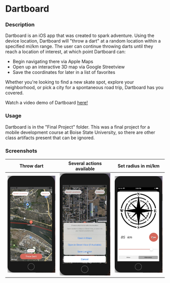 # Dartboard

### Description 

Dartboard is an iOS app that was created to spark adventure. Using the device location, Dartboard 
will "throw a dart" at a random location within a specified mi/km range. The user can continue 
throwing darts until they reach a location of interest, at which point Dartboard can:
* Begin navigating there via Apple Maps
* Open up an interactive 3D map via Google Streetview
* Save the coordinates for later in a list of favorites 

Whether you're looking to find a new skate spot, explore your neighborhood, or pick a city for
a spontaneous road trip, Dartboard has you covered.

Watch a video demo of Dartboard <a href="https://youtu.be/bXtTpGhrq5U">here!</a>

### Usage

Dartboard is in the "Final Project" folder. This was a final project for a mobile development course 
at Boise State University, so there are other class artifacts present that can be ignored.

### Screenshots

| Throw dart   | Several actions available  |   Set radius in mi/km |  
| ------------- | ------------- | ------------- | 
| <img src="images/dartboardPin.png" width="250">  | <img src="images/dartboardOptions.png" width="250">  | <img src="images/dartboardDistance.png" width="250"> | 
